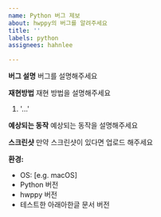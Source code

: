 ```yaml
---
name: Python 버그 제보
about: hwppy의 버그를 알려주세요
title: ''
labels: python
assignees: hahnlee

---
```


**버그 설명**
버그를 설명해주세요

**재현방법**
재현 방법을 설명해주세요
1.  '...'

**예상되는 동작**
예상되는 동작을 설명해주세요

**스크린샷**
만약 스크린샷이 있다면 업로드 해주세요

**환경:**
 - OS: [e.g. macOS]
 - Python 버전
 - hwppy 버전
 - 테스트한 아래아한글 문서 버전
